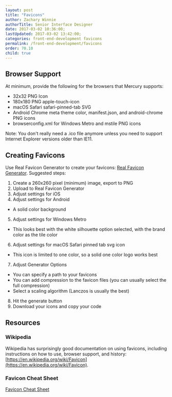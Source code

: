 ```yaml
---
layout: post
title: "Favicons"
author: Zachary Winnie
authorTitle: Senior Interface Designer
date: 2017-03-02 10:36:00;
lastUpdated: 2017-03-02 13:42:00;
categories: front-end-development favicons
permalink: /front-end-development/favicons
order: 70.10
child: true
---
```


## Browser Support

At minimum, provide the following for the browsers that Mercury supports:
* 32x32 PNG Icon
* 180x180 PNG apple-touch-icon 
* macOS Safari safari-pinned-tab SVG
* Android Chrome meta theme color, manifest.json, and android-chrome PNG icons
* browserconfig.xml for Windows Metro and mstile PNG icons

Note: You don't really need a .ico file anymore unless you need to support Internet Explorer versions older than IE11.

## Creating Favicons

Use Real Favicon Generator to create your favicons: [Real Favicon Generator](http://realfavicongenerator.net/). Suggested steps:
1. Create a 260x260 pixel (minimum) image, export to PNG
2. Upload to Real Favicon Generator
3. Adjust settings for iOS
4. Adjust settings for Android
  * A solid color background
5. Adjust settings for Windows Metro
  * This looks best with the white silhouette option selected, with the brand color as the tile color
6. Adjust settings for macOS Safari pinned tab svg icon
  * This icon is limited to one color, so a solid one color logo works best
7. Adjust Generator Options
  * You can specify a path to your favicons
  * You can add compression to the favicon files (you can usually select the full compression)
  * Select a scaling algorithm (Lanczos is usually the best)
8. Hit the generate button
9. Download your icons and copy your code


## Resources

### Wikipedia

Wikipedia has surprisingly good documentation on using favicons, including instructions on how to use, browser support, and history: [https://en.wikipedia.org/wiki/Favicon](https://en.wikipedia.org/wiki/Favicon).

### Favicon Cheat Sheet

[Favicon Cheat Sheet](https://github.com/audreyr/favicon-cheat-sheet)